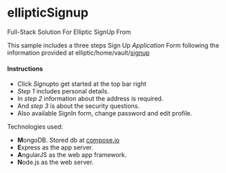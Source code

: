 ellipticSignup
==============

<div class="jumbotron text-center col-md-offset-2 col-md-8">
<div class="row">
<p class="lead">Full-Stack Solution For Elliptic SignUp From</p>
</div>
</div>
<div class="col-md-offset-2 col-md-8">
<p>This sample includes a three steps Sign Up <em>Application</em> Form following the information provided at elliptic/home/vault/<a href="https://www.elliptic.co/vault/application">signup</a></p>
<h4>Instructions</h4>
<ul>
<li>Click <em> Signup</em>to get started at the top bar right</li>
<li><em>Step 1</em> includes personal details.</li>
<li>In <em>step 2</em> information about the address is required.</li>
<li>And <em>step 3</em> is about the security questions.</li>
<li>Also available SignIn form, change password and edit profile.</li>
</ul>
</div>

<div class="well col-md-offset-2 col-md-8">
<p>Technologies used:</p>
<ul>
<li>
<strong>M</strong>ongoDB. Stored db at <a href="http://www.compose.io">compose.io</a>
</li>
<li>
<strong>E</strong>xpress as the app server.
</li>
<li>
<strong>A</strong>ngularJS as the web app framework.
</li>
<li>
<strong>N</strong>ode.js as the web server.
</li>
</ul>
</div>
